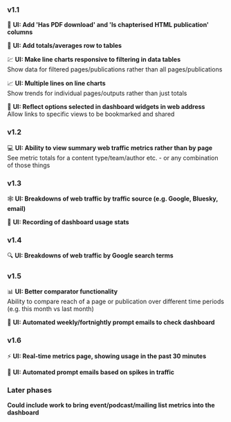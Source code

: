 ### v1.1
📄 **UI: Add 'Has PDF download' and 'Is chapterised HTML publication' columns**

🟰 **UI: Add totals/averages row to tables**

💹 **UI: Make line charts responsive to filtering in data tables**\
Show data for filtered pages/publications rather than all pages/publications

📈 **UI: Multiple lines on line charts**\
Show trends for individual pages/outputs rather than just totals

🔗 **UI: Reflect options selected in dashboard widgets in web address**\
Allow links to specific views to be bookmarked and shared

### v1.2
💻 **UI: Ability to view summary web traffic metrics rather than by page**\
See metric totals for a content type/team/author etc. - or any combination of those things

### v1.3
🕸️ **UI: Breakdowns of web traffic by traffic source (e.g. Google, Bluesky, email)**

🧮 **UI: Recording of dashboard usage stats**

### v1.4
🔍 **UI: Breakdowns of web traffic by Google search terms**

### v1.5
📊 **UI: Better comparator functionality**\
Ability to compare reach of a page or publication over different time periods (e.g. this month vs last month)

📨 **UI: Automated weekly/fortnightly prompt emails to check dashboard**

### v1.6
⚡ **UI: Real-time metrics page, showing usage in the past 30 minutes**

📨 **UI: Automated prompt emails based on spikes in traffic**

### Later phases
**Could include work to bring event/podcast/mailing list metrics into the dashboard**
